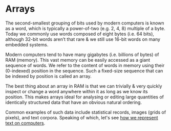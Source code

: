 # Arrays
The second-smallest grouping of bits used by modern computers is known as a word, which is typically a power-of-two (e.g. 2, 4, 8) multiple of a byte. 
Today we commonly use words composed of eight bytes (i.e. 64 bits), although 32-bit words aren’t that rare & we still use 16-bit words on many embedded systems.

Modern computers tend to have many gigabytes (i.e. billions of bytes) of RAM (memory). This vast memory can be easily accessed as a giant sequence of words. 
We refer to the content of words in memory using their (0-indexed) position in the sequence. Such a fixed-size sequence that can be indexed by position is called an array.

The best thing about an array in RAM is that we can trivially & very quickly inspect or change a word anywhere within it as long as we know its position. 
This makes arrays ideal for analysing or editing large quantities of identically structured data that have an obvious natural ordering.

Common examples of such data include statistical records, images (grids of pixels), and text corpora. Speaking of which, let's see [how we represent text on computers](text.md).
